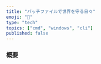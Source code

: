 ```yaml
---
title: "バッチファイルで世界を守る日々"
emoji: "🧹"
type: "tech"
topics: ["cmd", "windows", "cli"]
published: false
---
```


### 概要
